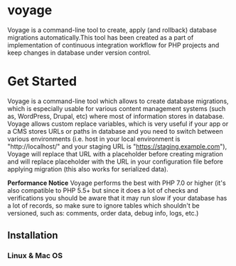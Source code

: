 # voyage
Voyage is a command-line tool to create, apply (and rollback) database migrations automatically.This tool has been created as a part of implementation of continuous integration workflow for PHP projects and keep changes in database under version control. 

# Get Started
Voyage is a command-line tool which allows to create database migrations, which is especially usable for various content management systems (such as, WordPress, Drupal, etc) where most of information stores in database. Voyage allows custom replace variables, which is very useful if your app or a CMS stores URLs or paths in database and you need to switch between various environments (i.e. host in your local environment is "http://localhost/" and your staging URL is "https://staging.example.com"), Voyage will replace that URL with a placeholder before creating migration and will replace placeholder with the URL in your configuration file before applying migration (this also works for serialized data).

**Performance Notice**
Voyage performs the best with PHP 7.0 or higher (it's also compatible to PHP 5.5+ but since it does a lot of checks and verifications you should be aware that it may run slow if your database has a lot of records, so make sure to ignore tables which shouldn't be versioned, such as: comments, order data, debug info, logs, etc.) 

## Installation
### Linux & Mac OS

